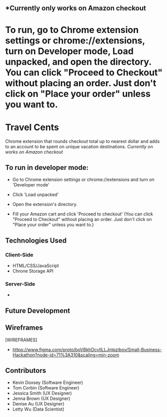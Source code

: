 ## \*Currently only works on Amazon checkout

# To run, go to Chrome extension settings or chrome://extensions, turn on Developer mode, Load unpacked, and open the directory. You can click "Proceed to Checkout" without placing an order. Just don't click on "Place your order" unless you want to.

##

# Travel Cents

Chrome extension that rounds checkout total up to nearest dollar and adds to an account to be spent on unique vacation destinations.
_Currently on works on Amazon checkout_

## To run in developer mode:

- Go to Chrome extension settings or chrome://extensions and turn on 'Developer mode'

- Click 'Load unpacked'

- Open the extension's directory.

- Fill your Amazon cart and click 'Proceed to checkout' (You can click "Proceed to Checkout" without placing an order. Just don't click on "Place your order" unless you want to.)

## Technologies Used

### Client-Side

- HTML/CSS/JavaScript
- Chrone Storage API

### Server-Side

-

## Future Development

## Wireframes

[WIREFRAMES]

- https://www.figma.com/proto/boVBkhDcvIlLLJntpziboy/Small-Business-Hackathon?node-id=71%3A310&scaling=min-zoom

## Contributors

- Kevin Doxsey (Software Engineer)
- Tom Corbin (Software Engineer)
- Jessica Smith (UX Designer)
- Jenna Brown (UX Designer)
- Denise Au (UX Designer)
- Letty Wu (Data Scientist)
